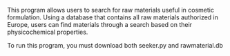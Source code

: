 This program allows users to search for raw materials useful in cosmetic formulation. Using a database that contains all raw materials authorized in Europe, users can find materials through a search based on their physicochemical properties.

To run this program, you must download both seeker.py and rawmaterial.db
